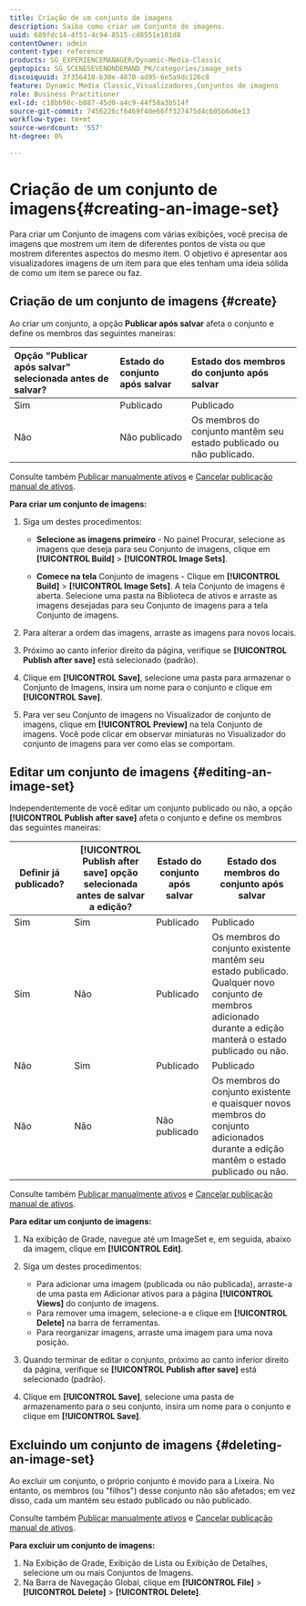 ```yaml
---
title: Criação de um conjunto de imagens
description: Saiba como criar um Conjunto de imagens.
uuid: 689fdc14-4f51-4c94-8515-cd8551e101d8
contentOwner: admin
content-type: reference
products: SG_EXPERIENCEMANAGER/Dynamic-Media-Classic
geptopics: SG_SCENESEVENONDEMAND_PK/categories/image_sets
discoiquuid: 3f356410-b30e-4870-ad95-6e5a9dc126c8
feature: Dynamic Media Classic,Visualizadores,Conjuntos de imagens
role: Business Practitioner
exl-id: c18bb98c-b087-45d0-a4c9-44f58a3b514f
source-git-commit: 7456226cf6469f40e66ff327475d4c605b6d6e13
workflow-type: tm+mt
source-wordcount: '557'
ht-degree: 0%

---
```


# Criação de um conjunto de imagens{#creating-an-image-set}

Para criar um Conjunto de imagens com várias exibições, você precisa de imagens que mostrem um item de diferentes pontos de vista ou que mostrem diferentes aspectos do mesmo item. O objetivo é apresentar aos visualizadores imagens de um item para que eles tenham uma ideia sólida de como um item se parece ou faz.

## Criação de um conjunto de imagens {#create}

Ao criar um conjunto, a opção **Publicar após salvar** afeta o conjunto e define os membros das seguintes maneiras:

| Opção &quot;Publicar após salvar&quot; selecionada antes de salvar? | Estado do conjunto após salvar | Estado dos membros do conjunto após salvar |
|:--- |:--- |:--- |
| Sim | Publicado | Publicado |
| Não | Não publicado | Os membros do conjunto mantêm seu estado publicado ou não publicado. |

Consulte também [Publicar manualmente ativos](publishing-files.md#manually_publishing_assets) e [Cancelar publicação manual de ativos](publishing-files.md#manually_unpublishing_assets).

**Para criar um conjunto de imagens:**

1. Siga um destes procedimentos:

   * **Selecione as imagens primeiro**  - No painel Procurar, selecione as imagens que deseja para seu Conjunto de imagens, clique em  **[!UICONTROL Build]** >  **[!UICONTROL Image Sets]**.

   * **Comece na tela**  Conjunto de imagens - Clique em  **[!UICONTROL Build]** >  **[!UICONTROL Image Sets]**. A tela Conjunto de imagens é aberta. Selecione uma pasta na Biblioteca de ativos e arraste as imagens desejadas para seu Conjunto de imagens para a tela Conjunto de imagens.

1. Para alterar a ordem das imagens, arraste as imagens para novos locais.
1. Próximo ao canto inferior direito da página, verifique se **[!UICONTROL Publish after save]** está selecionado (padrão).
1. Clique em **[!UICONTROL Save]**, selecione uma pasta para armazenar o Conjunto de Imagens, insira um nome para o conjunto e clique em **[!UICONTROL Save]**.
1. Para ver seu Conjunto de imagens no Visualizador de conjunto de imagens, clique em **[!UICONTROL Preview]** na tela Conjunto de imagens. Você pode clicar em observar miniaturas no Visualizador do conjunto de imagens para ver como elas se comportam.

## Editar um conjunto de imagens {#editing-an-image-set}

Independentemente de você editar um conjunto publicado ou não, a opção **[!UICONTROL Publish after save]** afeta o conjunto e define os membros das seguintes maneiras:

| Definir já publicado? | **[!UICONTROL Publish after save]** opção selecionada antes de salvar a edição? | Estado do conjunto após salvar | Estado dos membros do conjunto após salvar |
|--- |--- |--- |--- |
| Sim | Sim | Publicado | Publicado |
| Sim | Não | Publicado | Os membros do conjunto existente mantêm seu estado publicado. Qualquer novo conjunto de membros adicionado durante a edição manterá o estado publicado ou não. |
| Não | Sim | Publicado | Publicado |
| Não | Não | Não publicado | Os membros do conjunto existente e quaisquer novos membros do conjunto adicionados durante a edição mantêm o estado publicado ou não. |

Consulte também [Publicar manualmente ativos](publishing-files.md#manually_publishing_assets) e [Cancelar publicação manual de ativos](publishing-files.md#manually_unpublishing_assets).

**Para editar um conjunto de imagens:**

1. Na exibição de Grade, navegue até um ImageSet e, em seguida, abaixo da imagem, clique em **[!UICONTROL Edit]**.
1. Siga um destes procedimentos:

   * Para adicionar uma imagem (publicada ou não publicada), arraste-a de uma pasta em Adicionar ativos para a página **[!UICONTROL Views]** do conjunto de imagens.
   * Para remover uma imagem, selecione-a e clique em **[!UICONTROL Delete]** na barra de ferramentas.
   * Para reorganizar imagens, arraste uma imagem para uma nova posição.

1. Quando terminar de editar o conjunto, próximo ao canto inferior direito da página, verifique se **[!UICONTROL Publish after save]** está selecionado (padrão).
1. Clique em **[!UICONTROL Save]**, selecione uma pasta de armazenamento para o seu conjunto, insira um nome para o conjunto e clique em **[!UICONTROL Save]**.

## Excluindo um conjunto de imagens {#deleting-an-image-set}

Ao excluir um conjunto, o próprio conjunto é movido para a Lixeira. No entanto, os membros (ou &quot;filhos&quot;) desse conjunto não são afetados; em vez disso, cada um mantém seu estado publicado ou não publicado.

Consulte também [Publicar manualmente ativos](publishing-files.md#manually_publishing_assets) e [Cancelar publicação manual de ativos](publishing-files.md#manually_unpublishing_assets).

**Para excluir um conjunto de imagens:**

1. Na Exibição de Grade, Exibição de Lista ou Exibição de Detalhes, selecione um ou mais Conjuntos de Imagens.
1. Na Barra de Navegação Global, clique em **[!UICONTROL File]** > **[!UICONTROL Delete]** > **[!UICONTROL Delete]**.
